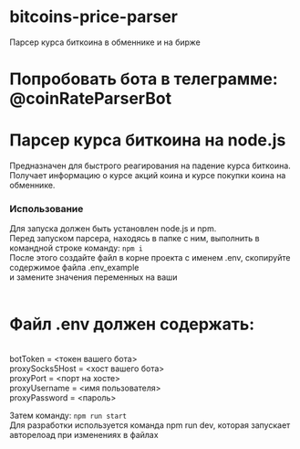 # bitcoins-price-parser
Парсер курса биткоина в обменнике и на бирже

# Попробовать бота в телеграмме: @coinRateParserBot

# Парсер курса биткоина на node.js
Предназначен для быстрого реагирования на падение курса биткоина.
<br />
Получает информацию о курсе акций коина и курсе покупки коина на обменнике.

### Использование
Для запуска должен быть установлен node.js и npm.
<br />
Перед запуском парсера, находясь в папке с ним, выполнить в командной строке команду: <code>npm i</code>
<br />
После этого создайте файл в корне проекта с именем .env, скопируйте cодержимое файла .env_example
<br />
и замените значения переменных на ваши
<br />
<br />
# Файл .env должен содержать:
<br />
botToken = <токен вашего бота>
<br />
proxySocks5Host = <хост вашего бота>
<br />
proxyPort = <порт на хосте>
<br />
proxyUsername = <имя пользователя>
<br />
proxyPassword = <пароль>

Затем команду: <code>npm run start</code>
<br />
Для разработки используется команда npm run dev, которая запускает авторелоад при изменениях в файлах
